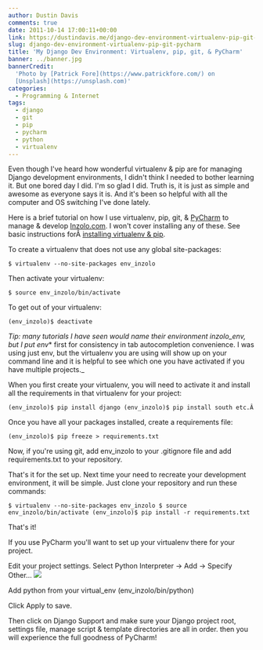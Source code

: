 ```yaml
---
author: Dustin Davis
comments: true
date: 2011-10-14 17:00:11+00:00
link: https://dustindavis.me/django-dev-environment-virtualenv-pip-git-pycharm/
slug: django-dev-environment-virtualenv-pip-git-pycharm
title: 'My Django Dev Environment: Virtualenv, pip, git, & PyCharm'
banner: ../banner.jpg
bannerCredit:
  'Photo by [Patrick Fore](https://www.patrickfore.com/) on
  [Unsplash](https://unsplash.com)'
categories:
  - Programming & Internet
tags:
  - django
  - git
  - pip
  - pycharm
  - python
  - virtualenv
---
```


Even though I've heard how wonderful virtualenv & pip are for managing Django
development environments, I didn't think I needed to bother learning it. But one
bored day I did. I'm so glad I did. Truth is, it is just as simple and awesome
as everyone says it is. And it's been so helpful with all the computer and OS
switching I've done lately.

Here is a brief tutorial on how I use virtualenv, pip, git, &
[PyCharm](http://www.jetbrains.com/pycharm/) to manage & develop
[Inzolo.com](https://inzolo.com). I won't cover installing any of these. See
basic instructions
forÂ [installing virtualenv & pip](http://www.pip-installer.org/en/latest/installing.html#using-the-installer).

To create a virtualenv that does not use any global site-packages:

`$ virtualenv --no-site-packages env_inzolo`

Then activate your virtualenv:

`$ source env_inzolo/bin/activate`

To get out of your virtualenv:

`(env_inzolo)$ deactivate`

_Tip: many tutorials I have seen would name their environment inzolo_env, but I
put env_\* first for consistency in tab autocompletion convenience. I was using
just env, but the virtualenv you are using will show up on your command line and
it is helpful to see which one you have activated if you have multiple
projects.\_

When you first create your virtualenv, you will need to activate it and install
all the requirements in that virtualenv for your project:

`(env_inzolo)$ pip install django (env_inzolo)$ pip install south etc.Â `

Once you have all your packages installed, create a requirements file:

`(env_inzolo)$ pip freeze > requirements.txt`

Now, if you're using git, add env_inzolo to your .gitignore file and add
requirements.txt to your repository.

That's it for the set up. Next time your need to recreate your development
environment, it will be simple. Just clone your repository and run these
commands:

`$ virtualenv --no-site-packages env_inzolo $ source env_inzolo/bin/activate (env_inzolo)$ pip install -r requirements.txt`

That's it!

If you use PyCharm you'll want to set up your virtualenv there for your project.

Edit your project settings. Select Python Interpreter -> Add -> Specify Other...
[![](https://dustindavis.me/wp-content/uploads/2011/10/Add-Python-Interpreter-300x207.png)](https://dustindavis.me/wp-content/uploads/2011/10/Add-Python-Interpreter.png)

Add python from your virtual_env (env_inzolo/bin/python)

Click Apply to save.

Then click on Django Support and make sure your Django project root, settings
file, manage script & template directories are all in order. then you will
experience the full goodness of PyCharm!
